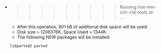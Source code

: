 * >>>>>>>>> Running inst-min-con-cld-tools.sh ...
  * After this operation, 801 kB of additional disk space will be used.
  * Disk size = 1208376K. Space Used = 1344K.
  * The following NEW packages will be installed:
  ```bash
  libparted2 parted
  ```
